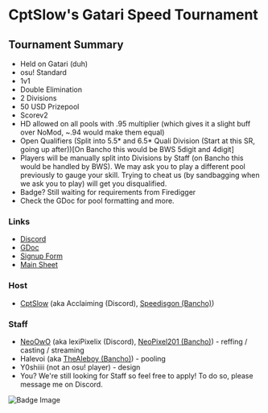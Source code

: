 # CptSlow's Gatari Speed Tournament

## Tournament Summary
* Held on Gatari (duh)
* osu! Standard
* 1v1
* Double Elimination
* 2 Divisions
* 50 USD Prizepool
* Scorev2
* HD allowed on all pools with .95 multiplier (which gives it a slight buff over NoMod, ~.94 would make them equal)
* Open Qualifiers (Split into 5.5* and 6.5* Quali Division (Start at this SR, going up after))[On Bancho this would be BWS 5digit and 4digit]
* Players will be manually split into Divisions by Staff (on Bancho this would be handled by BWS). We may ask you to play a different pool previously to gauge your skill. Trying to cheat us (by sandbagging when we ask you to play) will get you disqualified.
* Badge? Still waiting for requirements from Firedigger
* Check the GDoc for pool formatting and more.

### Links

* [Discord](https://discord.com/invite/w5dPA395VV)
* [GDoc](https://docs.google.com/document/d/1DBqowAno1Bh422qk0ypA3yyoRlM5CK_cW9gCq-22ees/edit?usp=sharing/)
* [Signup Form](https://forms.gle/ZCBjkhfvRuWNueMw6/)
* [Main Sheet]()


### Host
* [CptSlow](https://osu.gatari.pw/u/15118) (aka Acclaiming (Discord), [Speedisgon (Bancho)](https://osu.ppy.sh/users/8978079))

### Staff
* [NeoOwO](https://osu.gatari.pw/u/21227) (aka lexiPixelix (Discord), [NeoPixel201 (Bancho)](https://osu.ppy.sh/u/12139352)) - reffing / casting / streaming
* Halevoi (aka [TheAleboy (Bancho)](https://osu.ppy.sh/users/8921554)) - pooling
* Y0shiiii (not an osu! player) - design
* You? We're still looking for Staff so feel free to apply! To do so, please message me on Discord.

![Badge Image](https://cdn.discordapp.com/attachments/778415488341508107/778600057317359616/Badge_01_Y__2x.png)
